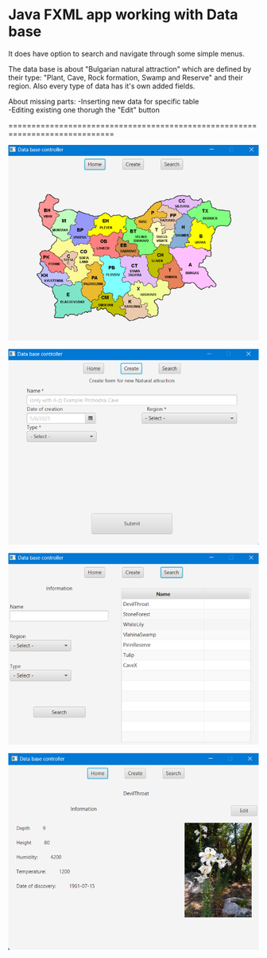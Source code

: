# Java FXML app working with Data base
It does have option to search and navigate through some simple menus.

The data base is about "Bulgarian natural attraction" which are 
defined by their type: "Plant, Cave, Rock formation, Swamp and Reserve"
and their region. Also every type of data has it's own added fields.

About missing parts:
 -Inserting new data for specific table\
 -Editing existing one thorugh the "Edit" button

 =============================================================================  
 
 ![Main menu](src/assets/mainMenu.png)

 ![Insert menu](src/assets/create-insertMenu.png)

 ![Search menu](src/assets/searchMenu.png)

 ![Data menu](src/assets/dataMenu.png)
